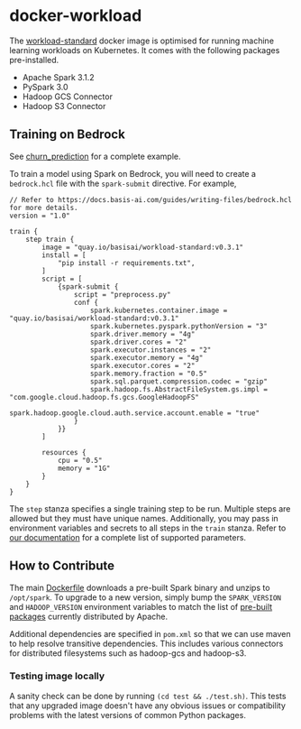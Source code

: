 # docker-workload

The [workload-standard](https://hub.docker.com/r/basisai/workload-standard) docker image is optimised for running machine learning workloads on Kubernetes. It comes with the following packages pre-installed.

- Apache Spark 3.1.2
- PySpark 3.0
- Hadoop GCS Connector
- Hadoop S3 Connector

## Training on Bedrock

See [churn_prediction](https://github.com/basisai/churn_prediction) for a complete example.

To train a model using Spark on Bedrock, you will need to create a `bedrock.hcl` file with the `spark-submit` directive. For example,

```hcl
// Refer to https://docs.basis-ai.com/guides/writing-files/bedrock.hcl for more details.
version = "1.0"

train {
    step train {
        image = "quay.io/basisai/workload-standard:v0.3.1"
        install = [
            "pip install -r requirements.txt",
        ]
        script = [
            {spark-submit {
                script = "preprocess.py"
                conf {
                    spark.kubernetes.container.image = "quay.io/basisai/workload-standard:v0.3.1"
                    spark.kubernetes.pyspark.pythonVersion = "3"
                    spark.driver.memory = "4g"
                    spark.driver.cores = "2"
                    spark.executor.instances = "2"
                    spark.executor.memory = "4g"
                    spark.executor.cores = "2"
                    spark.memory.fraction = "0.5"
                    spark.sql.parquet.compression.codec = "gzip"
                    spark.hadoop.fs.AbstractFileSystem.gs.impl = "com.google.cloud.hadoop.fs.gcs.GoogleHadoopFS"
                    spark.hadoop.google.cloud.auth.service.account.enable = "true"
                }
            }}
        ]

        resources {
            cpu = "0.5"
            memory = "1G"
        }
    }
}
```

The `step` stanza specifies a single training step to be run. Multiple steps are allowed but they must have unique names. Additionally, you may pass in environment variables and secrets to all steps in the `train` stanza. Refer to [our documentation](https://docs.basis-ai.com/guides/writing-files/bedrock.hcl#train-stanza) for a complete list of supported parameters.

## How to Contribute

The main [Dockerfile](Dockerfile) downloads a pre-built Spark binary and unzips to `/opt/spark`. To upgrade to a new version, simply bump the `SPARK_VERSION` and `HADOOP_VERSION` environment variables to match the list of [pre-built packages](https://spark.apache.org/downloads.html) currently distributed by Apache.

Additional dependencies are specified in `pom.xml` so that we can use maven to help resolve transitive dependencies. This includes various connectors for distributed filesystems such as hadoop-gcs and hadoop-s3.

### Testing image locally

A sanity check can be done by running `(cd test && ./test.sh)`. This tests that any upgraded image doesn't have any obvious issues or compatibility problems with the latest versions of common Python packages.
